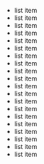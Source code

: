  - list item 
 - list item 
 - list item 
 - list item 
 - list item 
 - list item 
 - list item 
 - list item 
 - list item 
 - list item 
 - list item 
 - list item 
 - list item 
 - list item 
 - list item 
 - list item 
 - list item 
 - list item 
 - list item 
 - list item 
